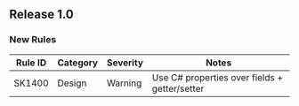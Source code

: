 ## Release 1.0

### New Rules

Rule ID | Category | Severity | Notes
--------|----------|----------|-------------------- 
SK1400 | Design | Warning | Use C# properties over fields + getter/setter